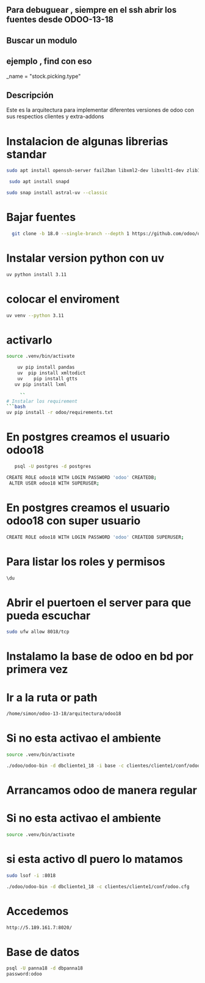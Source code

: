 ## Para debuguear , siempre en el ssh abrir los fuentes desde ODOO-13-18

## Buscar un modulo

## ejemplo , find con eso

\_name = "stock.picking.type"

## Descripción

Este es la arquitectura para implementar diferentes versiones de odoo con sus respectios clientes y extra-addons

# Instalacion de algunas librerias standar

```bash
sudo apt install openssh-server fail2ban libxml2-dev libxslt1-dev zlib1g-dev libsasl2-dev libldap2-dev build-essential libssl-dev libffi-dev libmysqlclient-dev libpq-dev libjpeg8-dev liblcms2-dev libblas-dev libatlas-base-dev git curl   fontconfig libxrender1 xfonts-75dpi xfonts-base -y

```

```bash
 sudo apt install snapd
```

```bash
sudo snap install astral-uv --classic
```

# Bajar fuentes

```bash
  git clone -b 18.0 --single-branch --depth 1 https://github.com/odoo/odoo.git odoo
```

# Instalar version python con uv

```bash
uv python install 3.11
```

# colocar el enviroment

```bash
uv venv --python 3.11
```

# activarlo

```bash
source .venv/bin/activate
```

````bash
    uv pip install pandas
    uv  pip install xmltodict
    uv    pip install gtts
   uv pip install lxml

     ``
# Instalar los requirement
```bash
uv pip install -r odoo/requirements.txt
````

# En postgres creamos el usuario odoo18

```bash
   psql -U postgres -d postgres
```

```bash
CREATE ROLE odoo18 WITH LOGIN PASSWORD 'odoo' CREATEDB;
 ALTER USER odoo18 WITH SUPERUSER;
```

# En postgres creamos el usuario odoo18 con super usuario

```bash
CREATE ROLE odoo18 WITH LOGIN PASSWORD 'odoo' CREATEDB SUPERUSER;
```

# Para listar los roles y permisos

```bash
\du
```

# Abrir el puertoen el server para que pueda escuchar

```bash
sudo ufw allow 8018/tcp
```

# Instalamo la base de odoo en bd por primera vez

# Ir a la ruta or path
```bash
/home/simon/odoo-13-18/arquitectura/odoo18
```


# Si no esta activao el ambiente

```bash
source .venv/bin/activate
```

```bash
./odoo/odoo-bin -d dbcliente1_18 -i base -c clientes/cliente1/conf/odoo.cfg
```

# Arrancamos odoo de manera regular

# Si no esta activao el ambiente

```bash
source .venv/bin/activate
```
# si esta activo dl puero lo matamos
```bash
sudo lsof -i :8018
```

```bash
./odoo/odoo-bin -d dbcliente1_18 -c clientes/cliente1/conf/odoo.cfg
```
# Accedemos
```bash
http://5.189.161.7:8020/
```
# Base de datos
```bash
psql -U panna18 -d dbpanna18
password:odoo
```
